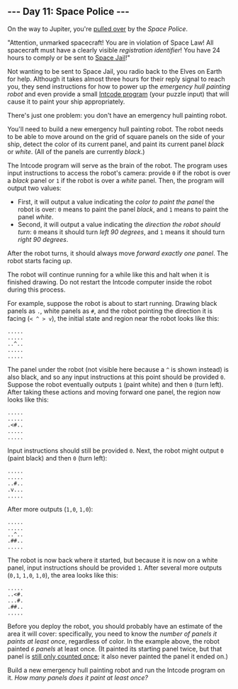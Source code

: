 ## --- Day 11: Space Police ---

On the way to Jupiter, you're [pulled over](https://www.youtube.com/watch?v=KwY28rpyKDE) by the *Space Police*.

"Attention, unmarked spacecraft! You are in violation of Space Law! All spacecraft must have a clearly visible *registration identifier*! You have 24 hours to comply or be sent to [Space Jail](https://www.youtube.com/watch?v=BVn1oQL9sWg&t=5)!"

Not wanting to be sent to Space Jail, you radio back to the Elves on  Earth for help. Although it takes almost three hours for their reply  signal to reach you, they send instructions for how to power up the *emergency hull painting robot* and even provide a small [Intcode program](https://adventofcode.com/2019/day/9) (your puzzle input) that will cause it to paint your ship appropriately.

There's just one problem: you don't have an emergency hull painting robot.

You'll need to build a new emergency hull painting robot. The robot  needs to be able to move around on the grid of square panels on the side of your ship, detect the color of its current panel, and paint its  current panel *black* or *white*. (All of the panels are currently *black*.)

The Intcode program will serve as the brain of the robot. The program uses input instructions to access the robot's camera: provide `0` if the robot is over a *black* panel or `1` if the robot is over a *white* panel. Then, the program will output two values:

- First, it will output a value indicating the *color to paint the panel* the robot is over: `0` means to paint the panel *black*, and `1` means to paint the panel *white*.
- Second, it will output a value indicating the *direction the robot should turn*: `0` means it should turn *left 90 degrees*, and `1` means it should turn *right 90 degrees*.

After the robot turns, it should always move *forward exactly one panel*. The robot starts facing *up*.

The robot will continue running for a while like this and halt when  it is finished drawing.  Do not restart the Intcode computer inside the  robot during this process.

For example, suppose the robot is about to start running.  Drawing black panels as `.`, white panels as `#`, and the robot pointing the direction it is facing (`< ^ > v`), the initial state and region near the robot looks like this:

```
.....
.....
..^..
.....
.....
```

The panel under the robot (not visible here because a `^` is shown instead) is also black, and so any input instructions at this point should be provided `0`. Suppose the robot eventually outputs `1` (paint white) and then `0` (turn left). After taking these actions and moving forward one panel, the region now looks like this:

```
.....
.....
.<#..
.....
.....
```

Input instructions should still be provided `0`. Next, the robot might output `0` (paint black) and then `0` (turn left):

```
.....
.....
..#..
.v...
.....
```

After more outputs (`1,0`, `1,0`):

```
.....
.....
..^..
.##..
.....
```

The robot is now back where it started, but because it is now on a white panel, input instructions should be provided `1`.  After several more outputs (`0,1`, `1,0`, `1,0`), the area looks like this:

```
.....
..<#.
...#.
.##..
.....
```

Before you deploy the robot, you should probably have an estimate of the area it will cover: specifically, you need to know the *number of panels it paints at least once*, regardless of color. In the example above, the robot painted *`6` panels* at least once. (It painted its starting panel twice, but that panel is [still only counted once](https://www.youtube.com/watch?v=KjsSvjA5TuE); it also never painted the panel it ended on.)

Build a new emergency hull painting robot and run the Intcode program on it. *How many panels does it paint at least once?*